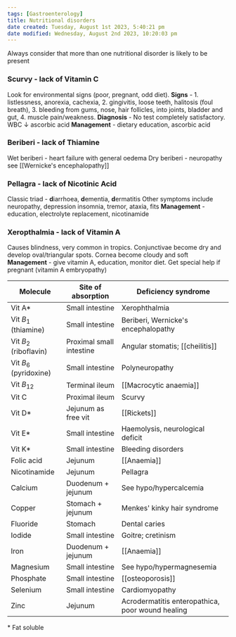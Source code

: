 ```yaml
---
tags: [Gastroenterology]
title: Nutritional disorders
date created: Tuesday, August 1st 2023, 5:40:21 pm
date modified: Wednesday, August 2nd 2023, 10:20:03 pm
---
```


Always consider that more than one nutritional disorder is likely to be present

### Scurvy - lack of Vitamin C

Look for environmental signs (poor, pregnant, odd diet).
**Signs** - 1. listlessness, anorexia, cachexia, 2. gingivitis, loose teeth, halitosis (foul breath), 3. bleeding from gums, nose, hair follicles, into joints, bladder and gut, 4. muscle pain/weakness. **Diagnosis** - No test completely satisfactory. WBC $\downarrow$ ascorbic acid
**Management** - dietary education, ascorbic acid

### Beriberi - lack of Thiamine

Wet beriberi - heart failure with general oedema
Dry beriberi - neuropathy see [[Wernicke's encephalopathy]]

### Pellagra - lack of Nicotinic Acid

Classic triad - **d**iarrhoea, **d**ementia, **d**ermatitis
Other symptoms include neuropathy, depression insomnia, tremor, ataxia, fits
**Management** - education, electrolyte replacement, nicotinamide

### Xeropthalmia - lack of Vitamin A

Causes blindness, very common in tropics. Conjunctivae become dry and develop oval/triangular spots. Cornea become cloudy and soft
**Management** - give vitamin A, education, monitor diet. Get special help if pregnant (vitamin A embryopathy)

| Molecule               | Site of absorption       | Deficiency syndrome                              |
| ---------------------- | ------------------------ | ------------------------------------------------ |
| Vit A\*                | Small intestine          | Xerophthalmia                                    |
| Vit $B_1$ (thiamine)   | Small intestine          | Beriberi, Wernicke's encephalopathy              |
| Vit $B_2$ (riboflavin) | Proximal small intestine | Angular stomatis; [[cheilitis]]                  |
| Vit $B_6$ (pyridoxine) | Small intestine          | Polyneuropathy                                   |
| Vit $B_{12}$           | Terminal ileum           | [[Macrocytic anaemia]]                           |
| Vit C                  | Proximal ileum           | Scurvy                                           |
| Vit D\*                | Jejunum as free vit      | [[Rickets]]                                      |
| Vit E\*                | Small intestine          | Haemolysis, neurological deficit                 |
| Vit K\*                | Small intestine          | Bleeding disorders                               |
| Folic acid             | Jejunum                  | [[Anaemia]]                           |
| Nicotinamide           | Jejunum                  | Pellagra                                         |
| Calcium                | Duodenum + jejunum       | See hypo/hypercalcemia                           |
| Copper                 | Stomach + jejunum        | Menkes' kinky hair syndrome                      |
| Fluoride               | Stomach                  | Dental caries                                    |
| Iodide                 | Small intestine          | Goitre; cretinism                                |
| Iron                   | Duodenum + jejunum       | [[Anaemia]]                           |
| Magnesium              | Small intestine          | See hypo/hypermagnesemia                         |
| Phosphate              | Small intestine          | [[osteoporosis]]                                 |
| Selenium               | Small intestine          | Cardiomyopathy                                   |
| Zinc                   | Jejunum                  | Acrodermatitis enteropathica, poor wound healing |

\* Fat soluble
